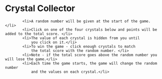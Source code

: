 # Crystal Collector
            <li>A random number will be given at the start of the game.</li>
            <li>Click on one of the four crystals below and points will be added to the total score. </li>
            <li>The value of each crystal is hidden from you until
                you click on it.</li>
            <li>To win the game - click enough crystals to match 
                the total score with the random number. </li>
            <li>Note - if the total score goes above the random number you will lose the game.</li>
            <li>Each time the game starts, the game will change the random number
                and the values on each crystal.</li>
